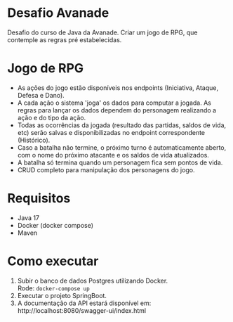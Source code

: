 # Desafio Avanade
Desafio do curso de Java da Avanade. 
Criar um jogo de RPG, que contemple as regras pré estabelecidas.
# Jogo de RPG
* As ações do jogo estão disponíveis nos endpoints (Iniciativa, Ataque, Defesa e Dano).
* A cada ação o sistema 'joga' os dados para computar a jogada. As regras para lançar os dados dependem do personagem realizando a ação e do tipo da ação.
* Todas as ocorrências da jogada (resultado das partidas, saldos de vida, etc) serão salvas e disponibilizadas no endpoint correspondente (Histórico).
* Caso a batalha não termine, o próximo turno é automaticamente aberto, com o nome do próximo atacante e os saldos de vida atualizados. 
* A batalha só termina quando um personagem fica sem pontos de vida.
* CRUD completo para manipulação dos personagens do jogo. 
# Requisitos
* Java 17
* Docker (docker compose)
* Maven
# Como executar
1) Subir o banco de dados Postgres utilizando Docker. <br />
 Rode: `docker-compose up`<br />
2) Executar o projeto SpringBoot.<br />
3) A documentação da API estará disponível em: http://localhost:8080/swagger-ui/index.html<br />
